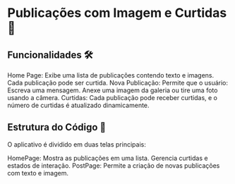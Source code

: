 # Publicações com Imagem e Curtidas 📸

## Funcionalidades 🛠️

Home Page: Exibe uma lista de publicações contendo texto e imagens. Cada publicação pode ser curtida.
Nova Publicação: Permite que o usuário:
Escreva uma mensagem.
Anexe uma imagem da galeria ou tire uma foto usando a câmera.
Curtidas: Cada publicação pode receber curtidas, e o número de curtidas é atualizado dinamicamente.

## Estrutura do Código 🧩
O aplicativo é dividido em duas telas principais:

HomePage:
Mostra as publicações em uma lista.
Gerencia curtidas e estados de interação.
PostPage:
Permite a criação de novas publicações com texto e imagem.
